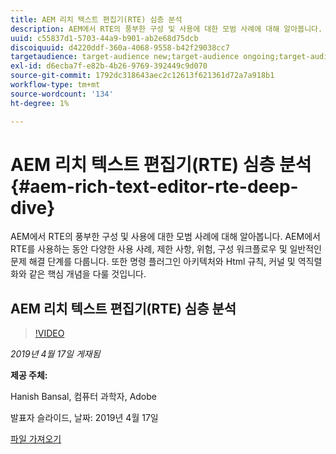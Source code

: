 ```yaml
---
title: AEM 리치 텍스트 편집기(RTE) 심층 분석
description: AEM에서 RTE의 풍부한 구성 및 사용에 대한 모범 사례에 대해 알아봅니다. AEM에서 RTE를 사용하는 동안 다양한 사용 사례, 제한 사항, 위험, 구성 워크플로우 및 일반적인 문제 해결 단계를 다룹니다. 또한 명령 플러그인 아키텍처와 Html 규칙, 커널 및 역직렬화와 같은 핵심 개념을 다룰 것입니다.
uuid: c55837d1-5703-44a9-b901-ab2e68d75dcb
discoiquuid: d4220ddf-360a-4068-9558-b42f29038cc7
targetaudience: target-audience new;target-audience ongoing;target-audience upgrader
exl-id: d6ecba7f-e82b-4b26-9769-392449c9d070
source-git-commit: 1792dc318643aec2c12613f621361d72a7a918b1
workflow-type: tm+mt
source-wordcount: '134'
ht-degree: 1%

---
```


# AEM 리치 텍스트 편집기(RTE) 심층 분석{#aem-rich-text-editor-rte-deep-dive}

AEM에서 RTE의 풍부한 구성 및 사용에 대한 모범 사례에 대해 알아봅니다. AEM에서 RTE를 사용하는 동안 다양한 사용 사례, 제한 사항, 위험, 구성 워크플로우 및 일반적인 문제 해결 단계를 다룹니다. 또한 명령 플러그인 아키텍처와 Html 규칙, 커널 및 역직렬화와 같은 핵심 개념을 다룰 것입니다.

## AEM 리치 텍스트 편집기(RTE) 심층 분석

>[!VIDEO](https://video.tv.adobe.com/v/27087/?quality=9)

*2019년 4월 17일 게재됨*

**제공 주체:**

Hanish Bansal, 컴퓨터 과학자, Adobe

발표자 슬라이드, 날짜: 2019년 4월 17일

[파일 가져오기](assets/aem-gems-aem-rte-04172019.pdf)
